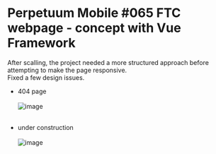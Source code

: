 # Perpetuum Mobile #065 FTC webpage - concept with Vue Framework
After scalling, the project needed a more structured approach before attempting to make the page responsive.  
Fixed a few design issues.

- 404 page <br /> <br />
![image](https://github.com/Alle43221/Vue-Perpetuum-Mobile-Website/assets/79206599/84d0a027-6b2e-4d52-be1b-4367186c2cd7)<br /> <br />

- under construction <br /> <br />
![image](https://github.com/Alle43221/Vue-Perpetuum-Mobile-Website/assets/79206599/d689778d-c264-49ed-b369-a25650f93cdc)
